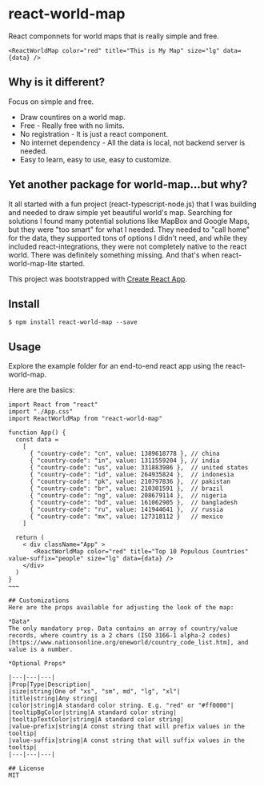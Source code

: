 # react-world-map
React componnets for world maps that is really simple and free. 

```
<ReactWorldMap color="red" title="This is My Map" size="lg" data={data} />
```

## Why is it different? 
Focus on simple and free. 

* Draw countires on a world map. 
* Free - Really free with no limits. 
* No registration - It is just a react component. 
* No internet dependency - All the data is local, not backend server is needed. 
* Easy to learn, easy to use, easy to customize. 

## Yet another package for world-map...but why?

It all started with a fun project (react-typescript-node.js) that I was building and needed to draw simple yet beautiful world's map. Searching for solutions I found many potential solutions like MapBox and Google Maps, but they were "too smart" for what I needed. They needed to "call home" for the data, they supported tons of options I didn't need, and while they included react-integrations, they were not completely native to the react world. There was definitely something missing. And that's when react-world-map-lite started. 

This project was bootstrapped with [Create React App](https://github.com/facebook/create-react-app).

## Install

~~~
$ npm install react-world-map --save
~~~

## Usage

Explore the example folder for an end-to-end react app using the react-world-map. 

Here are the basics:

```
import React from "react"
import "./App.css"
import ReactWorldMap from "react-world-map"

function App() {
  const data =
    [
      { "country-code": "cn", value: 1389618778 }, // china
      { "country-code": "in", value: 1311559204 }, // india
      { "country-code": "us", value: 331883986 },  // united states
      { "country-code": "id", value: 264935824 },  // indonesia
      { "country-code": "pk", value: 210797836 },  // pakistan
      { "country-code": "br", value: 210301591 },  // brazil
      { "country-code": "ng", value: 208679114 },  // nigeria
      { "country-code": "bd", value: 161062905 },  // bangladesh
      { "country-code": "ru", value: 141944641 },  // russia
      { "country-code": "mx", value: 127318112 }   // mexico
    ]

  return (
    < div className="App" >
       <ReactWorldMap color="red" title="Top 10 Populous Countries" value-suffix="people" size="lg" data={data} />
    </div>
  )
}
~~~

## Customizations
Here are the props available for adjusting the look of the map:

*Data*
The only mandatory prop. Data contains an array of country/value records, where country is a 2 chars (ISO 3166-1 alpha-2 codes)[https://www.nationsonline.org/oneworld/country_code_list.htm], and value is a number.

*Optional Props*

|---|---|---|
|Prop|Type|Description|
|size|string|One of "xs", "sm", md", "lg", "xl"|
|title|string|Any string|
|color|string|A standard color string. E.g. "red" or "#ff0000"|
|tooltipBgColor|string|A standard color string|
|tooltipTextColor|string|A standard color string|
|value-prefix|string|A const string that will prefix values in the tooltip|
|value-suffix|string|A const string that will suffix values in the tooltip|
|---|---|---|

## License
MIT
